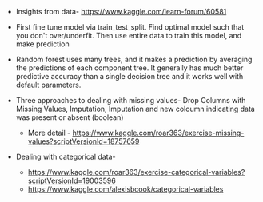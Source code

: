 * Insights from data-
https://www.kaggle.com/learn-forum/60581

* First fine tune model via train_test_split. Find optimal model such that you don't over/underfit. Then use entire data to train this model, and make prediction

* Random forest uses many trees, and it makes a prediction by averaging the predictions of each component tree. It generally has much better predictive accuracy than a single decision tree and it works well with default parameters.

* Three approaches to dealing with missing values-  Drop Columns with Missing Values, Imputation, Imputation and new coloumn indicating data was present or absent (boolean)
	* More detail - https://www.kaggle.com/roar363/exercise-missing-values?scriptVersionId=18757659

* Dealing with categorical data-
	* https://www.kaggle.com/roar363/exercise-categorical-variables?scriptVersionId=19003596
	* https://www.kaggle.com/alexisbcook/categorical-variables
